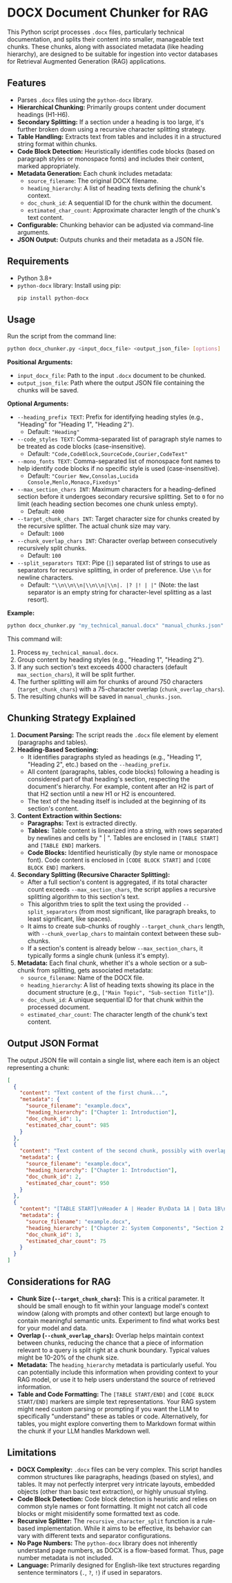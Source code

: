 # DOCX Document Chunker for RAG

This Python script processes `.docx` files, particularly technical documentation, and splits their content into smaller, manageable text chunks. These chunks, along with associated metadata (like heading hierarchy), are designed to be suitable for ingestion into vector databases for Retrieval Augmented Generation (RAG) applications.

## Features

*   Parses `.docx` files using the `python-docx` library.
*   **Hierarchical Chunking:** Primarily groups content under document headings (H1-H6).
*   **Secondary Splitting:** If a section under a heading is too large, it's further broken down using a recursive character splitting strategy.
*   **Table Handling:** Extracts text from tables and includes it in a structured string format within chunks.
*   **Code Block Detection:** Heuristically identifies code blocks (based on paragraph styles or monospace fonts) and includes their content, marked appropriately.
*   **Metadata Generation:** Each chunk includes metadata:
    *   `source_filename`: The original DOCX filename.
    *   `heading_hierarchy`: A list of heading texts defining the chunk's context.
    *   `doc_chunk_id`: A sequential ID for the chunk within the document.
    *   `estimated_char_count`: Approximate character length of the chunk's text content.
*   **Configurable:** Chunking behavior can be adjusted via command-line arguments.
*   **JSON Output:** Outputs chunks and their metadata as a JSON file.

## Requirements

*   Python 3.8+
*   `python-docx` library: Install using pip:
    ```bash
    pip install python-docx
    ```

## Usage

Run the script from the command line:

```bash
python docx_chunker.py <input_docx_file> <output_json_file> [options]
```

**Positional Arguments:**

*   `input_docx_file`: Path to the input `.docx` document to be chunked.
*   `output_json_file`: Path where the output JSON file containing the chunks will be saved.

**Optional Arguments:**

*   `--heading_prefix TEXT`: Prefix for identifying heading styles (e.g., "Heading" for "Heading 1", "Heading 2").
    *   Default: `"Heading"`
*   `--code_styles TEXT`: Comma-separated list of paragraph style names to be treated as code blocks (case-insensitive).
    *   Default: `"Code,CodeBlock,SourceCode,Courier,CodeText"`
*   `--mono_fonts TEXT`: Comma-separated list of monospace font names to help identify code blocks if no specific style is used (case-insensitive).
    *   Default: `"Courier New,Consolas,Lucida Console,Menlo,Monaco,Fixedsys"`
*   `--max_section_chars INT`: Maximum characters for a heading-defined section before it undergoes secondary recursive splitting. Set to `0` for no limit (each heading section becomes one chunk unless empty).
    *   Default: `4000`
*   `--target_chunk_chars INT`: Target character size for chunks created by the recursive splitter. The actual chunk size may vary.
    *   Default: `1000`
*   `--chunk_overlap_chars INT`: Character overlap between consecutively recursively split chunks.
    *   Default: `100`
*   `--split_separators TEXT`: Pipe (`|`) separated list of strings to use as separators for recursive splitting, in order of preference. Use `\\n` for newline characters.
    *   Default: `"\\n\\n\\n|\\n\\n|\\n|. |? |! | |"` (Note: the last separator is an empty string for character-level splitting as a last resort).

**Example:**

```bash
python docx_chunker.py "my_technical_manual.docx" "manual_chunks.json" --target_chunk_chars 750 --chunk_overlap_chars 75
```

This command will:
1.  Process `my_technical_manual.docx`.
2.  Group content by heading styles (e.g., "Heading 1", "Heading 2").
3.  If any such section's text exceeds 4000 characters (default `max_section_chars`), it will be split further.
4.  The further splitting will aim for chunks of around 750 characters (`target_chunk_chars`) with a 75-character overlap (`chunk_overlap_chars`).
5.  The resulting chunks will be saved in `manual_chunks.json`.

## Chunking Strategy Explained

1.  **Document Parsing:** The script reads the `.docx` file element by element (paragraphs and tables).
2.  **Heading-Based Sectioning:**
    *   It identifies paragraphs styled as headings (e.g., "Heading 1", "Heading 2", etc.) based on the `--heading_prefix`.
    *   All content (paragraphs, tables, code blocks) following a heading is considered part of that heading's section, respecting the document's hierarchy. For example, content after an H2 is part of that H2 section until a new H1 or H2 is encountered.
    *   The text of the heading itself is included at the beginning of its section's content.
3.  **Content Extraction within Sections:**
    *   **Paragraphs:** Text is extracted directly.
    *   **Tables:** Table content is linearized into a string, with rows separated by newlines and cells by " | ". Tables are enclosed in `[TABLE START]` and `[TABLE END]` markers.
    *   **Code Blocks:** Identified heuristically (by style name or monospace font). Code content is enclosed in `[CODE BLOCK START]` and `[CODE BLOCK END]` markers.
4.  **Secondary Splitting (Recursive Character Splitting):**
    *   After a full section's content is aggregated, if its total character count exceeds `--max_section_chars`, the script applies a recursive splitting algorithm to this section's text.
    *   This algorithm tries to split the text using the provided `--split_separators` (from most significant, like paragraph breaks, to least significant, like spaces).
    *   It aims to create sub-chunks of roughly `--target_chunk_chars` length, with `--chunk_overlap_chars` to maintain context between these sub-chunks.
    *   If a section's content is already below `--max_section_chars`, it typically forms a single chunk (unless it's empty).
5.  **Metadata:** Each final chunk, whether it's a whole section or a sub-chunk from splitting, gets associated metadata:
    *   `source_filename`: Name of the DOCX file.
    *   `heading_hierarchy`: A list of heading texts showing its place in the document structure (e.g., `["Main Topic", "Sub-section Title"]`).
    *   `doc_chunk_id`: A unique sequential ID for that chunk within the processed document.
    *   `estimated_char_count`: The character length of the chunk's text content.

## Output JSON Format

The output JSON file will contain a single list, where each item is an object representing a chunk:

```json
[
  {
    "content": "Text content of the first chunk...",
    "metadata": {
      "source_filename": "example.docx",
      "heading_hierarchy": ["Chapter 1: Introduction"],
      "doc_chunk_id": 1,
      "estimated_char_count": 985
    }
  },
  {
    "content": "Text content of the second chunk, possibly with overlap from the first...",
    "metadata": {
      "source_filename": "example.docx",
      "heading_hierarchy": ["Chapter 1: Introduction"],
      "doc_chunk_id": 2,
      "estimated_char_count": 950
    }
  },
  {
    "content": "[TABLE START]\nHeader A | Header B\nData 1A | Data 1B\n[TABLE END]",
    "metadata": {
      "source_filename": "example.docx",
      "heading_hierarchy": ["Chapter 2: System Components", "Section 2.1: Tables"],
      "doc_chunk_id": 3,
      "estimated_char_count": 75
    }
  }
]
```

## Considerations for RAG

*   **Chunk Size (`--target_chunk_chars`):** This is a critical parameter. It should be small enough to fit within your language model's context window (along with prompts and other context) but large enough to contain meaningful semantic units. Experiment to find what works best for your model and data.
*   **Overlap (`--chunk_overlap_chars`):** Overlap helps maintain context between chunks, reducing the chance that a piece of information relevant to a query is split right at a chunk boundary. Typical values might be 10-20% of the chunk size.
*   **Metadata:** The `heading_hierarchy` metadata is particularly useful. You can potentially include this information when providing context to your RAG model, or use it to help users understand the source of retrieved information.
*   **Table and Code Formatting:** The `[TABLE START/END]` and `[CODE BLOCK START/END]` markers are simple text representations. Your RAG system might need custom parsing or prompting if you want the LLM to specifically "understand" these as tables or code. Alternatively, for tables, you might explore converting them to Markdown format within the chunk if your LLM handles Markdown well.

## Limitations

*   **DOCX Complexity:** `.docx` files can be very complex. This script handles common structures like paragraphs, headings (based on styles), and tables. It may not perfectly interpret very intricate layouts, embedded objects (other than basic text extraction), or highly unusual styling.
*   **Code Block Detection:** Code block detection is heuristic and relies on common style names or font formatting. It might not catch all code blocks or might misidentify some formatted text as code.
*   **Recursive Splitter:** The `recursive_character_split` function is a rule-based implementation. While it aims to be effective, its behavior can vary with different texts and separator configurations.
*   **No Page Numbers:** The `python-docx` library does not inherently understand page numbers, as DOCX is a flow-based format. Thus, page number metadata is not included.
*   **Language:** Primarily designed for English-like text structures regarding sentence terminators (`.`, `?`, `!`) if used in separators.
